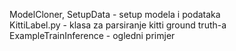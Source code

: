 ModelCloner, SetupData - setup modela i podataka  
KittiLabel.py - klasa za parsiranje kitti ground truth-a  
ExampleTrainInference - ogledni primjer  
